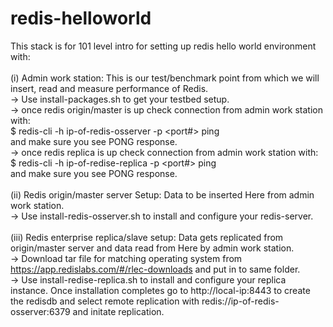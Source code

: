 # redis-helloworld

This stack is for 101 level intro for setting up redis hello world environment with: <br><br>
(i) Admin work station: This is our test/benchmark point from which we will insert, read and measure performance of Redis.<br>
-> Use install-packages.sh to get your testbed setup. <br>
-> once redis origin/master is up check connection from admin work station with: <br>
$ redis-cli -h ip-of-redis-osserver -p <port#> ping <br>
and make sure you see PONG response. <br>
 -> once redis replica is up check connection from admin work station with:<br> 
$ redis-cli -h ip-of-redise-replica -p <port#> ping <br>
and make sure you see PONG response. <br><br>
(ii) Redis origin/master server Setup: Data to be inserted Here from admin work station.<br>
  -> Use install-redis-osserver.sh to install and configure your redis-server. <br><br>
(iii) Redis enterprise replica/slave setup: Data gets replicated from origin/master server and data read from Here by admin work station.<br>
  -> Download tar file for matching operating system from https://app.redislabs.com/#/rlec-downloads and put in to same folder. <br>
  -> Use install-redise-replica.sh to install and configure your replica instance. Once installation completes go to http://local-ip:8443 to create the redisdb and select remote replication with redis://ip-of-redis-osserver:6379 and initate replication. <br> <br>



